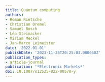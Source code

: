 ```yaml
---
title: Quantum computing
authors:
- Roman Rietsche
- Christian Dremel
- Samuel Bosch
- Léa Steinacker
- Miriam Meckel
- Jan-Marco Leimeister
date: '2022-01-01'
publishDate: '2023-11-25T20:25:03.080660Z'
publication_types:
- article-journal
publication: '*Electronic Markets*'
doi: 10.1007/s12525-022-00570-y
---
```

